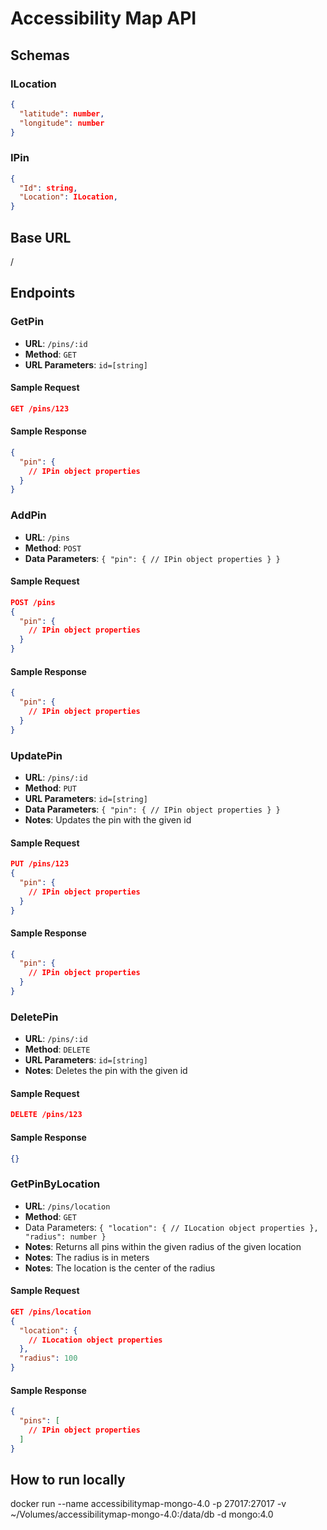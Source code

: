 # Accessibility Map API

## Schemas

### ILocation
```json
{
  "latitude": number,
  "longitude": number
}
```

### IPin

```json
{
  "Id": string,
  "Location": ILocation,
}
```

## Base URL
/

## Endpoints

### GetPin

- **URL**: `/pins/:id`
- **Method**: `GET`
- **URL Parameters**: `id=[string]`

#### Sample Request

```json
GET /pins/123
```

#### Sample Response
```json
{
  "pin": {
    // IPin object properties
  }
}
```
### AddPin
- **URL**: `/pins`
- **Method**: `POST`
- **Data Parameters**: `{ "pin": { // IPin object properties } }`

#### Sample Request
```json
POST /pins
{
  "pin": {
    // IPin object properties
  }
}
```

#### Sample Response
```json
{
  "pin": {
    // IPin object properties
  }
}
```

### UpdatePin
- **URL**: `/pins/:id`
- **Method**: `PUT`
- **URL Parameters**: `id=[string]`
- **Data Parameters**: `{ "pin": { // IPin object properties } }`
- **Notes**: Updates the pin with the given id

#### Sample Request
```json
PUT /pins/123
{
  "pin": {
    // IPin object properties
  }
}
```

#### Sample Response
```json
{
  "pin": {
    // IPin object properties
  }
}
```

### DeletePin
- **URL**: `/pins/:id`
- **Method**: `DELETE`
- **URL Parameters**: `id=[string]`
- **Notes**: Deletes the pin with the given id

#### Sample Request
```json
DELETE /pins/123
```

#### Sample Response
```json
{}
```

### GetPinByLocation
- **URL**: `/pins/location`
- **Method**: `GET`
- Data Parameters: `{ "location": { // ILocation object properties }, "radius": number }`
- **Notes**: Returns all pins within the given radius of the given location
- **Notes**: The radius is in meters
- **Notes**: The location is the center of the radius

#### Sample Request
```json
GET /pins/location
{
  "location": {
    // ILocation object properties
  },
  "radius": 100
}
```

#### Sample Response
```json
{
  "pins": [
    // IPin object properties
  ]
}
```

## How to run locally

docker run --name accessibilitymap-mongo-4.0 -p 27017:27017 -v ~/Volumes/accessibilitymap-mongo-4.0:/data/db -d mongo:4.0
